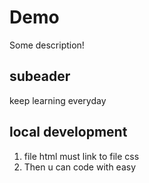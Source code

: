 # Demo
Some description!

## subeader

keep learning everyday

## local development

1. file html must link to file css
2. Then u can code with easy